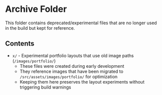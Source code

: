 # Archive Folder

This folder contains deprecated/experimental files that are no longer used in the build but kept for reference.

## Contents

- `x/` - Experimental portfolio layouts that use old image paths (`/images/portfolio/`)
  - These files were created during early development
  - They reference images that have been migrated to `/src/assets/images/portfolio/` for optimization
  - Keeping them here preserves the layout experiments without triggering build warnings
